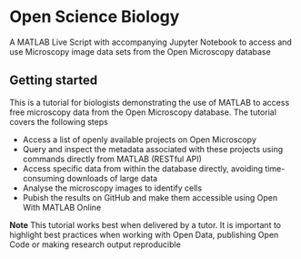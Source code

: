# Open Science Biology

A MATLAB Live Script with accompanying Jupyter Notebook to access and use Microscopy image data sets from the Open Microscopy database

## Getting started

This is a tutorial for biologists demonstrating the use of MATLAB to access free microscopy data from the Open Microscopy database.
The tutorial covers the following steps
- Access a list of openly available projects on Open Microscopy
- Query and inspect the metadata associated with these projects using commands directly from MATLAB (RESTful API)
- Access specific data from within the database directly, avoiding time-consuming downloads of large data
- Analyse the microscopy images to identify cells
- Pubish the results on GitHub and make them accessible using Open With MATLAB Online

**Note**
This tutorial works best when delivered by a tutor. It is important to highlight best practices when working with Open Data, publishing Open Code or making research output reproducible
